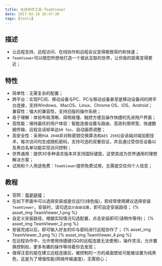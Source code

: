 ```yaml
---
title: 在线协作工具-TeamViewer
date: 2017-02-18 16:47:30
tags: [tools]
---
```


## 描述
+ 让远程支持、远程访问、在线协作和远程会议变得极致简约和快速；
+ `TeamViewer`可以随您所想地打造一个彼此互联的世界，让你我的距离变得更近；

<!-- more -->

## 特性
+ 简单性：无需复杂的配置；
+ 跨平台：实现PC间、移动设备与PC、PC与移动设备甚至是移动设备间的跨平台连接，支持Windows、MacOS、Linux、Chrome OS、iOS、Android；
兼容性：强大的兼容性，支持旧版的操作系统；
+ 易于理解：体验布局清晰、简明易懂、触控方便且操作快捷的先进用户界面；
+ 高性能：保持最优的用户体验：智能连接设置与路由、高效利用带宽、快速数据传输、远程会话帧率达`60 fps`、自动画质调整；
+ 高安全性：采用`RSA 2048`非对称密钥交换算法和`AES 256位`会话端对端加密技术，每次访问均生成随机密码，支持可选的双重验证，并且通过受信任设备以及黑白名单功能实现访问控制；
+ 世界通用：提供30多种语言版本并支持国际键盘，这使其成为世界通用的理想解决方案；
+ 试用和个人用途免费：`TeamViewer`提供免费试用，无需提交任何个人信息；

## 教程
+ 官网：[我是链接](https://www.teamviewer.com/zhcn/)；
+ 在如下界面中可以选择安装或是仅运行(绿色版)，若经常使用建议选择安装`TeamViewer`，安装时，请勾选`显示高级设置`，即可自定安装路径；
{% asset_img TeamViewer_1.png %}
+ 自定义安装路径，根据实际情况勾选配置，点击安装即可(请稍作等待)；
{% asset_img TeamViewer_2.png %}
+ 安装完成以后，即可输入好友的ID与密码进行远程协作了；
{% asset_img TeamViewer_3.png %}
{% asset_img TeamViewer_4.png %}
+ 在远程协作中，允许使用快捷键(QQ的远程连接无法使用)，操作灵活，允许置换控制权，更多有趣的操作等待着你去发现；
+ 值得注意的是在建立远程连接后，被控制的一方的桌面壁纸可能被设置为纯黑色，这是为了增强性能(网络传输速度)，无需担心；
